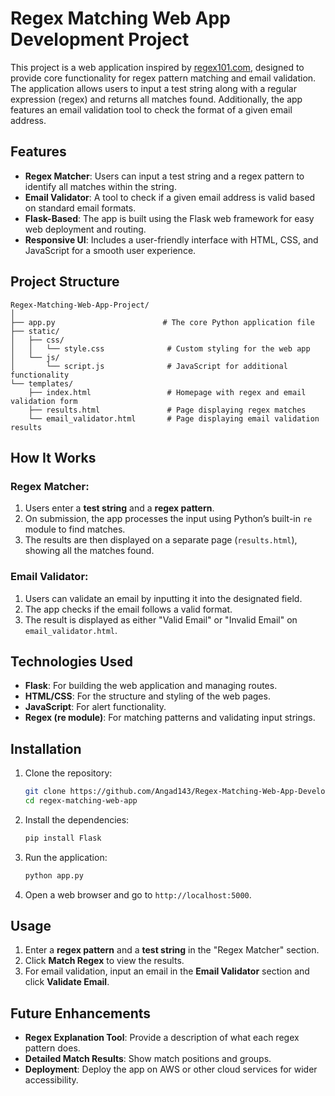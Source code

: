 # Regex Matching Web App Development Project

This project is a web application inspired by [regex101.com](https://regex101.com), designed to provide core functionality for regex pattern matching and email validation. The application allows users to input a test string along with a regular expression (regex) and returns all matches found. Additionally, the app features an email validation tool to check the format of a given email address.

## Features
- **Regex Matcher**: Users can input a test string and a regex pattern to identify all matches within the string.
- **Email Validator**: A tool to check if a given email address is valid based on standard email formats.
- **Flask-Based**: The app is built using the Flask web framework for easy web deployment and routing.
- **Responsive UI**: Includes a user-friendly interface with HTML, CSS, and JavaScript for a smooth user experience.
  
## Project Structure
```
Regex-Matching-Web-App-Project/
│
├── app.py                        # The core Python application file
├── static/
│   ├── css/
│   │   └── style.css              # Custom styling for the web app
│   └── js/
│       └── script.js              # JavaScript for additional functionality
└── templates/
    ├── index.html                 # Homepage with regex and email validation form
    ├── results.html               # Page displaying regex matches
    └── email_validator.html       # Page displaying email validation results
```

## How It Works

### Regex Matcher:
1. Users enter a **test string** and a **regex pattern**.
2. On submission, the app processes the input using Python’s built-in `re` module to find matches.
3. The results are then displayed on a separate page (`results.html`), showing all the matches found.

### Email Validator:
1. Users can validate an email by inputting it into the designated field.
2. The app checks if the email follows a valid format.
3. The result is displayed as either "Valid Email" or "Invalid Email" on `email_validator.html`.

## Technologies Used
- **Flask**: For building the web application and managing routes.
- **HTML/CSS**: For the structure and styling of the web pages.
- **JavaScript**: For alert functionality.
- **Regex (re module)**: For matching patterns and validating input strings.

## Installation

1. Clone the repository:
   ```bash
   git clone https://github.com/Angad143/Regex-Matching-Web-App-Development-Project.git
   cd regex-matching-web-app
   ```

2. Install the dependencies:
   ```bash
   pip install Flask
   ```

3. Run the application:
   ```bash
   python app.py
   ```

4. Open a web browser and go to `http://localhost:5000`.

## Usage
1. Enter a **regex pattern** and a **test string** in the "Regex Matcher" section.
2. Click **Match Regex** to view the results.
3. For email validation, input an email in the **Email Validator** section and click **Validate Email**.

## Future Enhancements
- **Regex Explanation Tool**: Provide a description of what each regex pattern does.
- **Detailed Match Results**: Show match positions and groups.
- **Deployment**: Deploy the app on AWS or other cloud services for wider accessibility.


